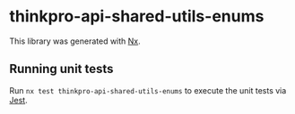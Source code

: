 # thinkpro-api-shared-utils-enums

This library was generated with [Nx](https://nx.dev).

## Running unit tests

Run `nx test thinkpro-api-shared-utils-enums` to execute the unit tests via [Jest](https://jestjs.io).
